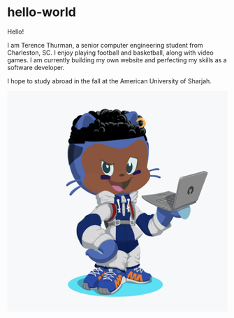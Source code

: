 # hello-world

Hello!

I am Terence Thurman, a senior computer engineering student from Charleston, SC.  I enjoy playing football and basketball,
along with video games.  I am currently building my own website and perfecting my skills as a software developer.

I hope to study abroad in the fall at the American University of Sharjah.

![Terence Thurman Octocat](https://github.com/ncat-comp322-2019/assignment-0-tithurman527/blob/master/octocat.png?raw=true)
